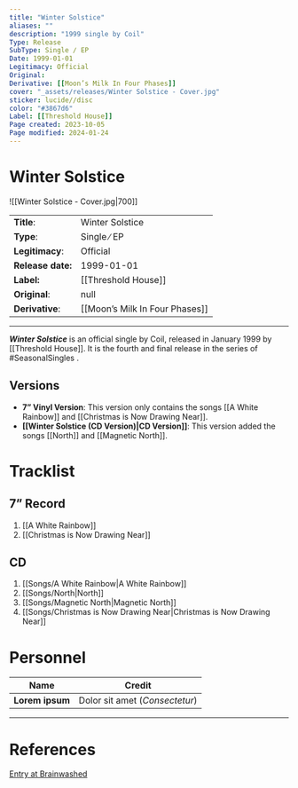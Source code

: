 ```yaml
---
title: "Winter Solstice"
aliases: ""
description: "1999 single by Coil"
Type: Release
SubType: Single ∕ EP
Date: 1999-01-01
Legitimacy: Official
Original: 
Derivative: [[Moon’s Milk In Four Phases]]
cover: "_assets/releases/Winter Solstice - Cover.jpg"
sticker: lucide//disc
color: "#3867d6"
Label: [[Threshold House]]
Page created: 2023-10-05
Page modified: 2024-01-24
---
```


# Winter Solstice

![[Winter Solstice - Cover.jpg|700]]

|  |  |
| --- | --- |
| __Title__: | Winter Solstice |
| __Type__: | Single ∕ EP |
| __Legitimacy__: | Official |
| __Release date:__ | 1999-01-01 |
| __Label:__ | [[Threshold House]] |
| __Original__: | null |
| __Derivative__: | [[Moon’s Milk In Four Phases]] |

---

*__Winter Solstice__* is an official single by Coil, released in January 1999 by [[Threshold House]]. It is the fourth and final release in the series of #SeasonalSingles .

## Versions

- __7” Vinyl Version__: This version only contains the songs [[A White Rainbow]] and [[Christmas is Now Drawing Near]].
- __[[Winter Solstice (CD Version)|CD Version]]__: This version added the songs [[North]] and [[Magnetic North]].

# Tracklist

## 7” Record

1. [[A White Rainbow]]
2. [[Christmas is Now Drawing Near]]

## CD

1. [[Songs/A White Rainbow|A White Rainbow]]
2. [[Songs/North|North]]
3. [[Songs/Magnetic North|Magnetic North]]
4. [[Songs/Christmas is Now Drawing Near|Christmas is Now Drawing Near]]

# Personnel

| __Name__ |__Credit__ |
| --- | --- |
|__Lorem ipsum__|Dolor sit amet (*Consectetur*)|

---

# References

[Entry at Brainwashed](http://brainwashed.com/common/htdocs/discog/eskaton18.php?site=coil08)
